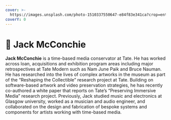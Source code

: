 ```yaml
---
cover: >-
  https://images.unsplash.com/photo-1510337550647-e84f83e341ca?crop=entropy&cs=srgb&fm=jpg&ixid=MnwxOTcwMjR8MHwxfHNlYXJjaHw1fHxwdXBweXxlbnwwfHx8fDE2Mzg4Nzg2NTQ&ixlib=rb-1.2.1&q=85
coverY: 0
---
```


# 🚗 Jack McConchie

**Jack McConchie** is a time-based media conservator at Tate. He has worked across loan, acquisitions and exhibition program areas including major retrospectives at Tate Modern such as Nam June Paik and Bruce Nauman.  He has researched into the lives of complex artworks in the museum as part of the “Reshaping the Collectible” research project at Tate. Building on software-based artwork and video preservation strategies, he has recently co-authored a white paper that reports on Tate’s “Preserving Immersive Media” research project. Previously, Jack studied music and electronics at Glasgow university, worked as a musician and audio engineer, and collaborated on the design and fabrication of bespoke systems and components for artists working with time-based media. &#x20;
